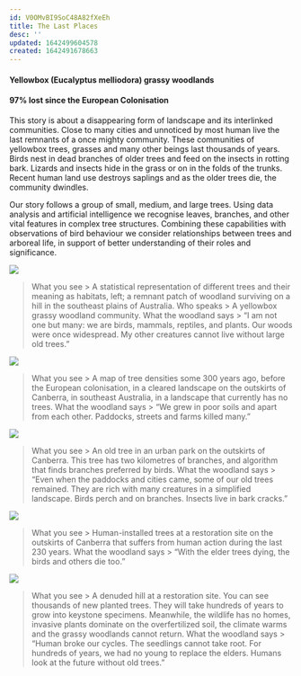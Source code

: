 ```yaml
---
id: V0OMvBI9SoC48A82fXeEh
title: The Last Places
desc: ''
updated: 1642499604578
created: 1642491678663
---
```


#### Yellowbox (Eucalyptus melliodora) grassy woodlands

#### 97% lost since the European Colonisation


This story is about a disappearing form of landscape and its interlinked communities.
Close to many cities and unnoticed by most human live the last remnants of a once mighty community. These communities of yellowbox trees, grasses and many other beings last thousands of years. Birds nest in dead branches of older trees and feed on the insects in rotting bark. Lizards and insects hide in the grass or on in the folds of the trunks. Recent human land use destroys saplings and as the older trees die, the community dwindles.

Our story follows a group of small, medium, and large trees. Using data analysis and artificial intelligence we recognise leaves, branches, and other vital features in complex tree structures. Combining these capabilities with observations of bird behaviour we consider relationships between trees and arboreal life, in support of better understanding of their roles and significance.

![](assets/images/SIGGRAPH%20Images/The%20Last%20of%20Their%20Kind22.png)

>What you see > A statistical representation of different trees and their meaning as habitats, left; a remnant patch of woodland surviving on a hill in the southeast plains of Australia.
Who speaks > A yellowbox grassy woodland community.
What the woodland says > “I am not one but many: we are birds, mammals, reptiles, and plants. Our woods were once widespread. My other creatures cannot live without large old trees.”

![](assets/images/SIGGRAPH%20Images/The%20Last%20of%20Their%20Kind23.png)

>What you see > A map of tree densities some 300 years ago, before the European colonisation, in a cleared landscape on the outskirts of Canberra, in southeast Australia, in a landscape that currently has no trees.
What the woodland says > “We grew in poor soils and apart from each other. Paddocks, streets and farms killed many.”

![](assets/images/SIGGRAPH%20Images/The%20Last%20of%20Their%20Kind24.png)

>What you see > An old tree in an urban park on the outskirts of Canberra. This tree has two kilometres of branches, and algorithm that finds branches preferred by birds.
What the woodland says > “Even when the paddocks and cities came, some of our old trees remained. They are rich with many creatures in a simplified landscape. Birds perch and on branches. Insects live in bark cracks.”

![](assets/images/SIGGRAPH%20Images/The%20Last%20of%20Their%20Kind25.png)

>What you see > Human-installed trees at a restoration site on the outskirts of Canberra that suffers from human action during the last 230 years.
What the woodland says > “With the elder trees dying, the birds and others die too.”

![](assets/images/SIGGRAPH%20Images/The%20Last%20of%20Their%20Kind26.png)

>What you see > A denuded hill at a restoration site. You can see thousands of new planted trees. They will take hundreds of years to grow into keystone specimens. Meanwhile, the wildlife has no homes, invasive plants dominate on the overfertilized soil, the climate warms and the grassy woodlands cannot return.
What the woodland says > “Human broke our cycles. The seedlings cannot take root. For hundreds of years, we had no young to replace the elders. Humans look at the future without old trees.”
